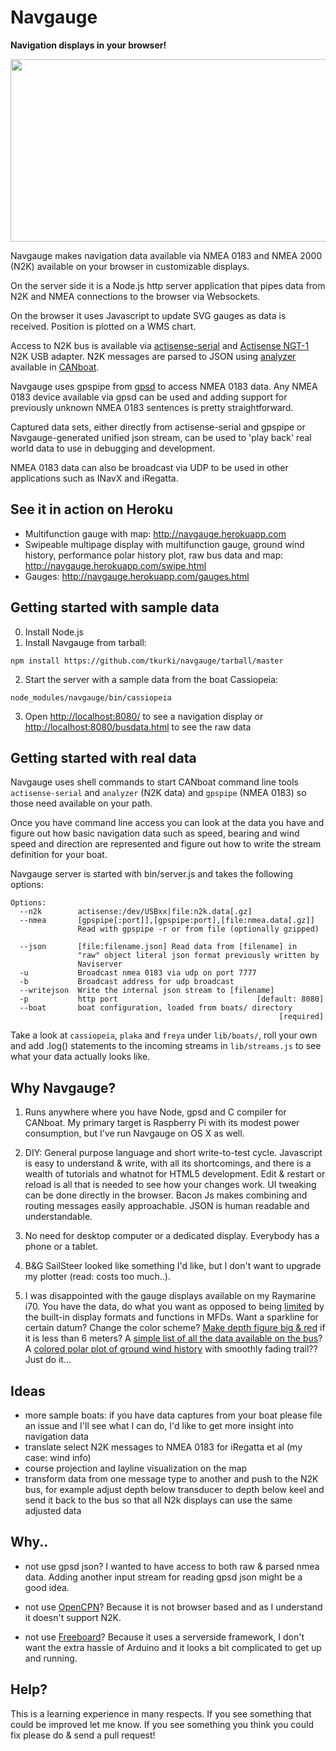 # Navgauge

**Navigation displays in your browser!**

<img src="https://raw.github.com/wiki/tkurki/navgauge/img/navgauge.png" width="544" height="292"/>

Navgauge makes navigation data available via NMEA 0183 and NMEA 2000 (N2K) available on your browser in customizable displays.

On the server side it is a Node.js http server application that pipes data from N2K and NMEA connections to the browser
 via Websockets.

On the browser it uses Javascript to update SVG gauges as data is received. Position is plotted on a WMS chart.

Access to N2K bus is available via [actisense-serial](https://github.com/canboat/canboat/wiki/actisense-serial) and [Actisense NGT-1](http://www.actisense.com/products/nmea-2000/ngt1.html) N2K USB adapter. N2K messages are parsed to JSON using [analyzer](https://github.com/canboat/canboat/wiki/analyzer) available in [CANboat](https://github.com/canboat/canboat/).

Navgauge uses gpspipe from [gpsd](http://catb.org/gpsd/) to access NMEA 0183 data. Any NMEA 0183 device available via gpsd can be used and adding support for previously unknown NMEA 0183 sentences is pretty straightforward.

Captured data sets, either directly from actisense-serial and gpspipe or Navgauge-generated unified json stream, can be
used to 'play back' real world data to use in debugging and development.

NMEA 0183 data can also be broadcast via UDP to be used in other applications such as INavX and iRegatta.

## See it in action on Heroku

- Multifunction gauge with map: http://navgauge.herokuapp.com
- Swipeable multipage display with multifunction gauge, ground wind history, performance polar history plot, raw bus data and map: http://navgauge.herokuapp.com/swipe.html
- Gauges: http://navgauge.herokuapp.com/gauges.html

## Getting started with sample data
0. Install Node.js
1. Install Navgauge from tarball:
```
npm install https://github.com/tkurki/navgauge/tarball/master
```

2. Start the server with a sample data from the boat Cassiopeia: 
```
node_modules/navgauge/bin/cassiopeia
```

3. Open [http://localhost:8080/](http://localhost:8080/) to see a navigation display or
[http://localhost:8080/busdata.html](http://localhost:8080/busdata.html) to see the raw data

## Getting started with real data

Navgauge uses shell commands to start CANboat command line tools `actisense-serial` and `analyzer` (N2K data) and
`gpspipe` (NMEA 0183) so those need available on your path.

Once you have command line access you can look at the
data you have and figure out how basic navigation data such as speed, bearing and wind speed and direction are
represented and figure out how to write the stream definition for your boat.

Navgauge server is started with
bin/server.js and takes the following options:

 ```
 Options:
   --n2k        actisense:/dev/USBxx|file:n2k.data[.gz]
   --nmea       [gpspipe[:port]],[gpspipe:port],[file:nmea.data[.gz]]
                Read with gpspipe -r or from file (optionally gzipped)

   --json       [file:filename.json] Read data from [filename] in
                "raw" object literal json format previously written by
                Naviserver
   -u           Broadcast nmea 0183 via udp on port 7777
   -b           Broadcast address for udp broadcast
   --writejson  Write the internal json stream to [filename]
   -p           http port                               [default: 8080]
   --boat       boat configuration, loaded from boats/ directory
                                                             [required]
 ```


 Take a look at `cassiopeia`, `plaka` and `freya` under `lib/boats/`, roll your own and add .log() statements to the
 incoming  streams in `lib/streams.js` to see what your data actually looks like.


## Why Navgauge?

1.  Runs anywhere where you have Node, gpsd and C compiler for CANboat. My primary target is Raspberry Pi with its modest power consumption, but I've run Navgauge on OS X as well.

2. DIY: General purpose language and short write-to-test cycle. Javascript is easy to understand & write, with all its shortcomings, and there is a wealth of tutorials and whatnot for HTML5 development. Edit & restart or reload is all that is needed to see how your changes work. UI tweaking can be done directly in the browser. Bacon Js makes combining and routing messages easily approachable. JSON is human readable and understandable.

3. No need for desktop computer or a dedicated display. Everybody has a phone or a tablet.

4. B&G SailSteer looked like something I'd like, but I don't want to upgrade my plotter (read: costs too much..).

5. I was disappointed with the gauge displays available on my Raymarine i70. You have the data, do what you want as opposed to being [limited](http://n2kpi.blogspot.fi/2013/08/the-starting-point.html) by the built-in display formats and functions in MFDs. Want a sparkline for certain datum? Change the color scheme? [Make depth figure big & red](https://github.com/tkurki/navgauge/commit/d9c3be806f2b1ace49164ab8153052d313f43043) if it is less than 6 meters? A [simple list of
 all the data available on the bus](https://github.com/tkurki/navgauge/blob/master/webapp/busdata.html)? A
 [colored polar plot of ground wind history](https://github.com/tkurki/navgauge/commit/a15d6b46c81c496b871c2f9199ee5faa3323d0bb) with smoothly fading trail?? Just do it...

## Ideas

- more sample boats: if you have data captures from your boat please file an issue and I'll see what I can do,
I'd like to get more insight into navigation data
- translate select N2K messages to NMEA 0183 for iRegatta et al (my case: wind info)
- course projection and layline visualization on the map
- transform data from one message type to another and push to the N2K bus, for example adjust depth below transducer to depth below keel and send it back to the bus so that all N2k displays can use the same adjusted data


## Why..

- not use gpsd json? I wanted to have access to both raw & parsed nmea data. Adding another input stream for reading
gpsd json might be a good idea.

- not use [OpenCPN](http://opencpn.org/ocpn/)? Because it is not browser based and as I understand it doesn't support N2K.

- not use [Freeboard](http://www.42.co.nz/freeboard/)? Because it uses a serverside framework,
I don't want the extra hassle of Arduino and it looks a bit complicated to get up and running.

## Help?

This is a learning experience in many respects. If you see something that could be improved let me know. If you see
something you think you could fix please do & send a pull request!
